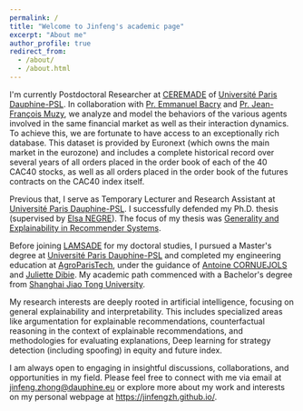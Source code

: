 ```yaml
---
permalink: /
title: "Welcome to Jinfeng's academic page"
excerpt: "About me"
author_profile: true
redirect_from: 
  - /about/
  - /about.html
---
```

I'm currently Postdoctoral Researcher at [CEREMADE](https://www.ceremade.dauphine.fr/fr.html) of [Université Paris Dauphine-PSL](https://dauphine.psl.eu/en/). In collaboration with [Pr. Emmanuel Bacry](http://www.cmap.polytechnique.fr/~bacry/) and [Pr. Jean-François Muzy](https://www.linkedin.com/in/jf-muzy-a2b9b241/?originalSubdomain=fr), we analyze and model the behaviors of the various agents involved in the same financial market as well as their interaction dynamics. To achieve this, we are fortunate to have access to an exceptionally rich database. This dataset is provided by Euronext (which owns the main market in the eurozone) and includes a complete historical record over several years of all orders placed in the order book of each of the 40 CAC40 stocks, as well as all orders placed in the order book of the futures contracts on the CAC40 index itself.

Previous that, I serve as Temporary Lecturer and Research Assistant at [Université Paris Dauphine-PSL](https://dauphine.psl.eu/en/). I successfully defended my Ph.D. thesis (supervised by [Elsa NEGRE](https://www.lamsade.dauphine.fr/~negre/)).  The focus of my thesis was [Generality and Explainability in Recommender Systems](https://www.theses.fr/2023UPSLD036).

Before joining [LAMSADE](https://www.lamsade.dauphine.fr/en.html) for my doctoral studies, I pursued a Master's degree at [Université Paris Dauphine-PSL](https://dauphine.psl.eu/en/) and completed my engineering education at [AgroParisTech](https://synapses.agroparistech.fr/catalogue/2022-2023/parcours/201/IDF3A-IODAA-de-l-information-a-la-decision-par-l-analyse-et-l-apprentissage), under the guidance of [Antoine CORNUEJOLS](https://www6.inrae.fr/mia-paris/Equipes/Membres/Antoine-Cornuejols) and [Juliette Dibie](https://www6.inrae.fr/mia-paris/Equipes/Membres/Juliette-Dibie). My academic path commenced with a Bachelor's degree from [Shanghai Jiao Tong University](https://en.sjtu.edu.cn/).

My research interests are deeply rooted in artificial intelligence, focusing on general explainability and interpretability. This includes specialized areas like argumentation for explainable recommendations, counterfactual reasoning in the context of explainable recommendations, and methodologies for evaluating explanations, Deep learning for strategy detection (including spoofing) in equity and future index.

I am always open to engaging in insightful discussions, collaborations, and opportunities in my field. Please feel free to connect with me via email at jinfeng.zhong@dauphine.eu or explore more about my work and interests on my personal webpage at https://jinfengzh.github.io/.
